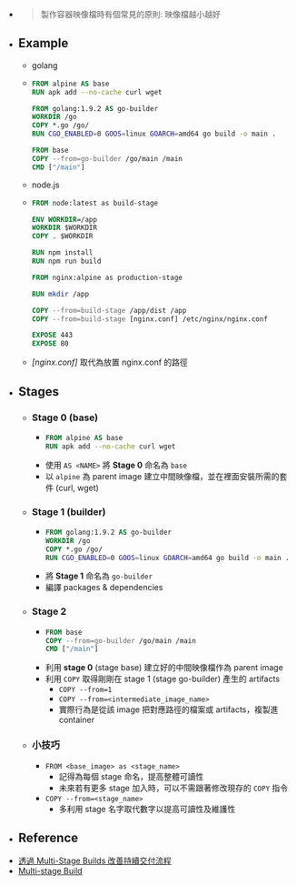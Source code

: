 - > 製作容器映像檔時有個常見的原則: 映像檔越小越好
- ## Example
	- golang
	- ```Dockerfile
	  FROM alpine AS base
	  RUN apk add --no-cache curl wget
	  
	  FROM golang:1.9.2 AS go-builder
	  WORKDIR /go
	  COPY *.go /go/
	  RUN CGO_ENABLED=0 GOOS=linux GOARCH=amd64 go build -o main .
	  
	  FROM base
	  COPY --from=go-builder /go/main /main
	  CMD ["/main"]
	  ```
	- node.js
	- ```dockerfile
	  FROM node:latest as build-stage
	  
	  ENV WORKDIR=/app
	  WORKDIR $WORKDIR
	  COPY . $WORKDIR
	  
	  RUN npm install
	  RUN npm run build
	  
	  FROM nginx:alpine as production-stage
	  
	  RUN mkdir /app
	  
	  COPY --from=build-stage /app/dist /app
	  COPY --from=build-stage [nginx.conf] /etc/nginx/nginx.conf
	  
	  EXPOSE 443
	  EXPOSE 80
	  ```
	- *[nginx.conf]* 取代為放置 nginx.conf 的路徑
- ## Stages
	- ### Stage 0 (base)
		- ```dockerfile
		  FROM alpine AS base
		  RUN apk add --no-cache curl wget
		  ```
		- 使用 `AS <NAME>` 將 **Stage 0** 命名為 `base`
		- 以 `alpine` 為 parent image 建立中間映像檔，並在裡面安裝所需的套件 (curl, wget)
	- ### Stage 1 (builder)
		- ```dockerfile
		  FROM golang:1.9.2 AS go-builder
		  WORKDIR /go
		  COPY *.go /go/
		  RUN CGO_ENABLED=0 GOOS=linux GOARCH=amd64 go build -o main .
		  ```
		- 將 **Stage 1** 命名為 `go-builder`
		- 編譯 packages & dependencies
	- ### Stage 2
		- ```dockerfile
		  FROM base
		  COPY --from=go-builder /go/main /main
		  CMD ["/main"]
		  ```
		- 利用 **stage 0** (stage base) 建立好的中間映像檔作為 parent image
		- 利用 `COPY` 取得剛剛在 stage 1 (stage go-builder) 產生的 artifacts
			- `COPY --from=1`
			- `COPY --from=<intermediate_image_name>`
			- 實際行為是從該 image 把對應路徑的檔案或 artifacts，複製進 container
	- ### 小技巧
		- `FROM <base_image> as <stage_name>`
			- 記得為每個 stage 命名，提高整體可讀性
			- 未來若有更多 stage 加入時，可以不需跟著修改現存的 `COPY` 指令
		- `COPY --from=<stage_name>`
			- 多利用 stage 名字取代數字以提高可讀性及維護性
- ## Reference
- [透過 Multi-Stage Builds 改善持續交付流程](https://tachingchen.com/tw/blog/docker-multi-stage-builds/)
- [Multi-stage Build](https://ithelp.ithome.com.tw/articles/10247981)